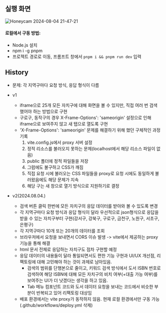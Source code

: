 ## 실행 화면

![Honeycam 2024-08-04 21-47-21](https://github.com/user-attachments/assets/9f1fb87b-9875-4a3d-80bd-77f605dcd663)

#### 로컬에서 구동 방법:

- Node.js 설치
- npm i -g pnpm
- 프로젝트 경로로 이동, 프롬프트 창에서 `pnpm i && pnpm run dev` 입력

## History

- 문제: 각 지역구마다 요청 방식, 응답 형식이 다름
- v1

  - iframe으로 25개 모든 자치구에 대해 화면을 볼 수 있지만, 직접 여러 번 검색했어야 하는 방법으로 구현
  - 구로구, 동작구의 경우 X-Frame-Options': 'sameorigin' 설정으로 인해 iframe으로 보여주지 않고 새 탭으로 열도록 구현
  - 'X-Frame-Options': 'sameorigin' 문제를 해결하기 위해 했던 구체적인 과정 기록
    1. vite.config.js에서 proxy 서버 설정
    2. 정적 리소스를 불러오지 못하는 문제(localhost에서 해당 리소스 파일이 없음)
    3. public 폴더에 정적 파일들을 저장
    4. 그럼에도 불구하고 CSS가 깨짐
    5. 직접 요청 시에 불러오는 CSS 파일들을 proxy로 요청 시에도 동일하게 불러왔음에도 해당 문제가 지속
    6. 해당 구는 새 창으로 열기 방식으로 지원하기로 결정

- v2(2024.08.04.)
  - 검색 버튼 클릭 한번에 모든 자치구의 응답 데이터를 받아와 볼 수 있도록 변경
  - 각 지역구마다 요청 방식과 응답 형식이 달라 우선적으로 json형식으로 응답을 받을 수 있는 자치구부터 구현(강서구, 강북구, 구로구, 금천구, 노원구, 서초구, 은평구)
  - 각 지역구마다 10개 또는 20개의 데이터를 조회
  - 브라우저에서 요청을 보내면서 CORS 이슈 발생 -> vite에서 제공하는 proxy 기능을 통해 해결
  - html 문서 전체로 응답하는 자치구도 점차 구현할 예정
  - 응답 데이터의 내용들이 달라 통일되면서도 편한 기능 구현과 UI/UX 개선점, 리팩토링에 대해 고민해야 하는 것이 과제로 남아있음.
    - 검색의 범위를 단행본으로 줄이고, 키워드 검색 방식에서 도서 ISBN 번호로 검색하여 해당 ISBN에 대해 모든 자치구의 비치 여부(+대출 가능 여부)를 보여주는 UI가 더 낫겠다는 생각을 하고 있음.
    - Tab 메뉴 컴포넌트 코드와 도서 데이터 요청을 보내는 코드에서 비슷한 부분이 반복되고 있어 리팩토링 대상임
  - 배포 환경에서는 vite proxy가 동작하지 않음. 현재 로컬 환경에서만 구동 가능(.github/workflows/deploy.yml 삭제)
